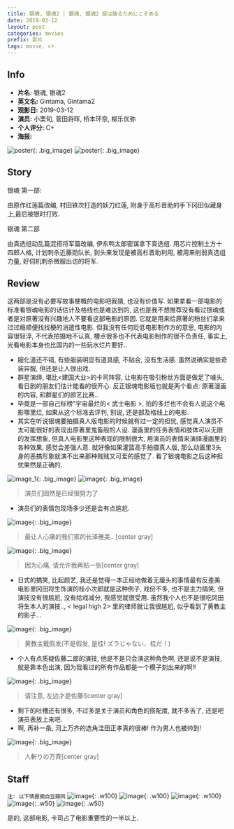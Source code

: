 ```yaml
---
title: 银魂, 银魂2 | 銀魂, 銀魂2 掟は破るためにこそある
date: 2019-03-12
layout: post
categories: movies
prefix: 影片
tags: movie, c+
---
```


## Info

- **片名:** 银魂, 银魂2
- **英文名:** Gintama, Gintama2
- **观影日:** 2019-03-12
- **演员:** 小栗旬, 菅田将晖, 桥本环奈, 柳乐优弥
- **个人评分:** C+
- **海报:**

![poster](/assets/images/2019-03-12/2019-03-17-22-10-43.jpg){: .big_image}
![poster](/assets/images/2019-03-12/p2527126044.png){: .big_image}

## Story

银魂 第一部:

由原作红莲篇改编, 村田铁次打造的妖刀红莲, 附身于高杉晋助的手下冈田似藏身上,最后被银时打败.

银魂 第二部

由真选组动乱篇混搭将军篇改编, 伊东鸭太郎密谋拿下真选组. 用芯片控制土方十四郎人格, 计划刺杀近藤勋队长, 到头来发现是被高杉晋助利用, 被用来削弱真选组力量, 好伺机刺杀微服出访的将军.

## Review

这两部是没有必要写故事梗概的电影吧我猜, 也没有价值写. 如果拿看一部电影的标准看银魂电影的话估计及格线也是难达到的, 这也是我不想推荐没有看过银魂或者是对原著没有兴趣地人不要看这部电影的原因. 它就是用来给原著的粉丝们拿来过过瘾顺便找找梗的消遣性电影. 但我没有任何贬低电影制作方的意思, 电影的内容很轻浮, 不代表拍摄地不认真, 槽点很多也不代表电影制作的很不负责任, 事实上, 光看电影本身也比国内的一些玩水烂片要好..

- 服化道还不错, 有些服装明显有道具感, 不贴合, 没有生活感. 虽然说确实是些奇装异服, 但还是让人很出戏.
- 群星演绎, 堪比<建国大业>的卡司阵容, 让电影在吸引粉丝方面是做足了噱头, 看日剧的朋友们估计能看的很开心. 反正银魂电影版也就是两个看点: 原著漫画的内容, 和群星们的颜艺比赛..
- 毕竟是一部自己标榜"宇宙最烂的< 武士电影 >, 拍的多烂也不会有人说这个电影哪里烂, 如果从这个标准去评判, 别说, 还是部及格线上的电影.
- 其实在听说银魂要拍摄真人版电影的时候就有过一定的担忧, 感觉真人演员不太可能很好的表现出原著里鬼畜般的人设. 漫画里的任务表情和肢体可以无限的发挥想象, 但真人电影里这种表现的限制很大, 用演员的表情来演绎漫画里的各种效果, 感觉会差强人意. 就好像如果灌篮高手拍摄真人版, 那么动画里3头身的恶搞形象就演不出来那种贱贱又可爱的感觉了. 看了银魂电影之后这种担忧果然是正确的.

![image_1](/assets/images/2019-03-12/2019-03-17-23-05-06.jpg){: .big_image}
![image](/assets/images/2019-03-12/2019-03-17-23-53-05.jpg){: .big_image}

>演员们固然是已经很努力了

- 演员们的表情包现场多少还是会有点尴尬.

![image](/assets/images/2019-03-12/2019-03-17-23-07-57.jpg){: .big_image}

>最让人心痛的我们家的长泽雅美.. [center gray]

![image](/assets/images/2019-03-12/2019-03-17-23-08-58.jpg){: .big_image}

>因为心痛, 请允许我再贴一张[center gray]

- 日式的搞笑, 比起颜艺, 我还是觉得一本正经地做着无厘头的事情最有反差美. 电影里冈田将生饰演的桂小次郎就是这种例子, 戏份不多, 也不是主力搞笑, 但演技没有很尴尬, 没有给戏减分, 我感觉就很受用. 虽然我个人也不是很吃冈田将生本人的演技.., < legal high 2> 里的律师就让我很尴尬, 似乎看到了黄教主的影子...

![image](/assets/images/2019-03-12/2019-03-17-23-33-29.jpg){: .big_image}

>黄教主戴假发(不是假发, 是桂!  ズラじゃない、桂だ！)

- 个人有点质疑佐藤二郎的演技, 他是不是只会演这种角色啊, 还是说不是演技, 就是靠本色出演, 因为我看过的所有作品都是一个模子刻出来的啊!!

![image](/assets/images/2019-03-12/2019-03-17-23-42-00.jpg){: .big_image}

>请注意, 左边才是佐藤![center gray]

- 剩下的吐槽还有很多, 不过多是关于演员和角色的搭配度, 就不多舌了, 还是吧演员表放上来吧.
- 啊, 再补一条, 河上万齐的选角洼田正孝真的很棒! 作为男人也被帅到!

![image](/assets/images/2019-03-12/2019-03-17-23-54-22.jpg){: .big_image}

>人斬りの万斉[center gray]

## Staff

`注: 以下情报摘自豆瓣网`
![image](/assets/images/2019-03-12/2019-03-17-23-44-49.png){: .w100}
![image](/assets/images/2019-03-12/2019-03-17-23-45-13.png){: .w100}
![image](/assets/images/2019-03-12/2019-03-17-23-46-18.png){: .w100}
![image](/assets/images/2019-03-12/2019-03-17-23-46-35.png){: .w50}
![image](/assets/images/2019-03-12/2019-03-17-23-51-17.png){: .w50}

是的, 这部电影, 卡司占了电影重要性的一半以上.

